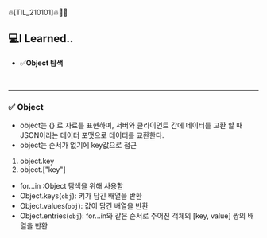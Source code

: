 🔥[TIL_210101]🔥🏃‍♀️

## 💻I Learned..
- ✅**Object 탐색**

</br>

---------------
### ✅ Object
- object는 {} 로 자료를 표현하며, 서버와 클라이언트 간에 데이터를 교환 할 때 JSON이라는 데이터 포맷으로 데이터를 교환한다.
- object는 순서가 없기에 key값으로 접근 

1) object.key
2) object.["key"]
- for...in :Object 탐색을 위해 사용함 
- Object.keys(`obj`): 키가 담긴 배열을 반환
- Object.values(`obj`): 값이 담긴 배열을 반환
- Object.entries(`obj`): for...in와 같은 순서로 주어진 객체의 [key, value] 쌍의 배열을 반환